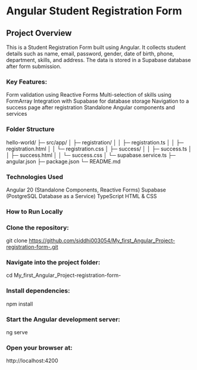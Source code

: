 **<h1> Angular Student Registration Form</h1>**

**<h2> Project Overview</h2>**

This is a Student Registration Form built using Angular. It collects student details such as name, email, password, gender, date of birth, phone, department, skills, and address. The data is stored in a Supabase database after form submission.

**<h3>Key Features:</h3>**
Form validation using Reactive Forms
Multi-selection of skills using FormArray
Integration with Supabase for database storage
Navigation to a success page after registration
Standalone Angular components and services

**<h3>Folder Structure</h3>**
hello-world/
├─ src/app/
│  ├─ registration/
│  │  ├─ registration.ts
│  │  ├─ registration.html
│  │  └─ registration.css
│  ├─ success/
│  │  ├─ success.ts
│  │  ├─ success.html
│  │  └─ success.css
│  └─ supabase.service.ts
├─ angular.json
├─ package.json
└─ README.md

**<h3>Technologies Used</h3>**
Angular 20 (Standalone Components, Reactive Forms)
Supabase (PostgreSQL Database as a Service)
TypeScript
HTML & CSS

**<h3>How to Run Locally</h3>**
**<h3>Clone the repository:</h3>**
git clone https://github.com/siddhi003054/My_first_Angular_Project-registration-form-.git

**<h3>Navigate into the project folder:</h3>**
cd My_first_Angular_Project-registration-form-

**<h3>Install dependencies:</h3>**
npm install

**<h3>Start the Angular development server:</h3>**
ng serve

**<h3>Open your browser at:</h3>**
http://localhost:4200
